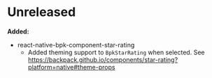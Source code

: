 # Unreleased

**Added:**
- react-native-bpk-component-star-rating
  - Added theming support to `BpkStarRating` when selected. See https://backpack.github.io/components/star-rating?platform=native#theme-props